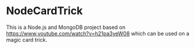 # NodeCardTrick
This is a Node.js and MongoDB project based on https://www.youtube.com/watch?v=h21pa3yeW08 which can be used on a magic card trick. 
